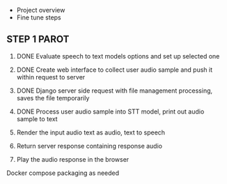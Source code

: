 - Project overview
- Fine tune steps

## STEP 1 PAROT

1. DONE Evaluate speech to text models options and set up selected one

2. DONE Create web interface to collect user audio sample and push it within request to server

3. DONE Django server side request with file management processing, saves the file temporarily

4. DONE Process user audio sample into STT model, print out audio sample to text

5. Render the input audio text as audio, text to speech

6. Return server response containing response audio

7. Play the audio response in the browser

Docker compose packaging as needed